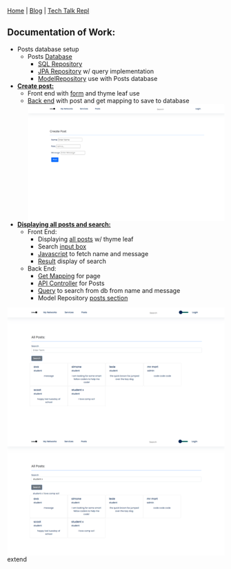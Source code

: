 [Home](https://avabrooks.github.io/avarepository/) | [Blog](https://avabrooks.github.io/avarepository/blog) | [Tech Talk Repl](https://replit.com/@avabrooks/Tri-3-TT#README.md)

<h2> Documentation of Work: </h2>

* Posts database setup
  * Posts [Database](https://github.com/avabrooks/swagketo/blob/master/src/main/java/com/nighthawk/csa/database/posts/Posts.java#L19-L39)
    * [SQL Repository](https://github.com/avabrooks/swagketo/blob/master/src/main/java/com/nighthawk/csa/database/posts/PostsSqlRepository.java)
    * [JPA Repository](https://github.com/avabrooks/swagketo/blob/master/src/main/java/com/nighthawk/csa/database/posts/PostsJpaRepository.java#L16-L19) w/ query implementation 
    * [ModelRepository](https://github.com/avabrooks/swagketo/blob/master/src/main/java/com/nighthawk/csa/database/ModelRepository.java#L210-L228) use with Posts database
 * [**Create post:**](http://swagketo.tk/createpost)
    * Front end with [form](https://github.com/avabrooks/swagketo/blob/master/src/main/resources/templates/userpages/createpost.html#L22-L38) and thyme leaf use
    * [Back end](https://github.com/avabrooks/swagketo/blob/master/src/main/java/com/nighthawk/csa/database/posts/PostsSqlMvcController.java#L26-L38) with post and get mapping to save to database
<img src="src/main/resources/static/images/Screenshot (178).png"
    alt="Markdown Monster icon"
    style="float: left; margin-right: 10px;" />
  * [**Displaying all posts and search:**](http://swagketo.tk/allposts)
    * Front End:
      * Displaying [all posts](https://github.com/avabrooks/swagketo/blob/master/src/main/resources/templates/userpages/posts.html#L43-L49) w/ thyme leaf
      * Search [input box](https://github.com/avabrooks/swagketo/blob/master/src/main/resources/templates/userpages/posts.html#L27-L31)
      * [Javascript](https://github.com/avabrooks/swagketo/blob/master/src/main/resources/templates/userpages/posts.html#L58-L105) to fetch name and message
      * [Result](https://github.com/avabrooks/swagketo/blob/master/src/main/resources/templates/userpages/posts.html#L37-L39) display of search
    * Back End:
      * [Get Mapping](https://github.com/avabrooks/swagketo/blob/master/src/main/java/com/nighthawk/csa/database/posts/PostsSqlMvcController.java#L19-L24) for page
      * [API Controller](https://github.com/avabrooks/swagketo/blob/master/src/main/java/com/nighthawk/csa/database/posts/PostsApiController.java) for Posts 
      * [Query](https://github.com/avabrooks/swagketo/blob/master/src/main/java/com/nighthawk/csa/database/posts/PostsJpaRepository.java#L16-L19) to search from db from name and message
      * Model Repository [posts section](https://github.com/avabrooks/swagketo/blob/master/src/main/java/com/nighthawk/csa/database/ModelRepository.java#L210-L228)

<img src="src/main/resources/static/images/Screenshot (177).png"
     alt="Markdown Monster icon"
     style="float: left; margin-right: 10px;" />
 <img src="src/main/resources/static/images/Screenshot (179).png"
 alt="Markdown Monster icon"
 style="float: left; margin-right: 10px;" />
  extend

